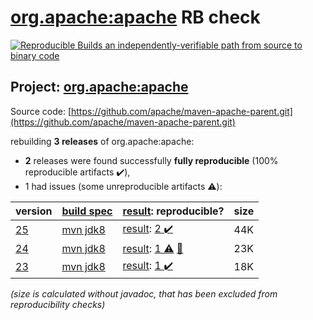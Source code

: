 [org.apache:apache](https://search.maven.org/artifact/org.apache/apache/) RB check
=======

[![Reproducible Builds](https://reproducible-builds.org/images/logos/rb.svg) an independently-verifiable path from source to binary code](https://reproducible-builds.org/)

## Project: [org.apache:apache](https://search.maven.org/artifact/org.apache/apache/)

Source code: [https://github.com/apache/maven-apache-parent.git](https://github.com/apache/maven-apache-parent.git)

rebuilding **3 releases** of org.apache:apache:
- **2** releases were found successfully **fully reproducible** (100% reproducible artifacts :heavy_check_mark:),
- 1 had issues (some unreproducible artifacts :warning:):

| version | [build spec](/BUILDSPEC.md) | [result](https://reproducible-builds.org/docs/jvm/): reproducible? | size |
| -- | --------- | ------ | -- |
| [25](https://search.maven.org/artifact/org.apache/apache/25/pom) | [mvn jdk8](apache-25.buildspec) | [result](apache-25.buildinfo): [2 :heavy_check_mark: ](apache-25.buildcompare) | 44K |
| [24](https://search.maven.org/artifact/org.apache/apache/24/pom) | [mvn jdk8](apache-24.buildspec) | [result](apache-24.buildinfo): [ 1 :warning:](apache-24.buildcompare) [:memo:](https://issues.apache.org/jira/browse/MPOM-265) | 23K |
| [23](https://search.maven.org/artifact/org.apache/apache/23/pom) | [mvn jdk8](apache-23.buildspec) | [result](apache-23.buildinfo): [1 :heavy_check_mark: ](apache-23.buildcompare) | 18K |

<i>(size is calculated without javadoc, that has been excluded from reproducibility checks)</i>
